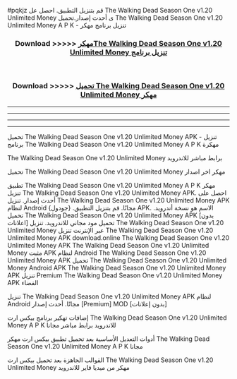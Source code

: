 #pqkjz قم بتنزيل التطبيق. احصل عل The Walking Dead Season One v1.20 Unlimited Money  ى أحدث إصدار.تحميل The Walking Dead Season One v1.20 Unlimited Money  A P K - تنزيل برنامج مهكر



<div align="center">
<h3>Download >>>>> <a href="https://ar-sites.web.app/?ar= The Walking Dead Season One v1.20 Unlimited Money ">مهكرThe Walking Dead Season One v1.20 Unlimited Money  تنزيل برنامج</a></h3><br>

<h3>Download >>>>> <a href="https://ar-sites.web.app/?ar= The Walking Dead Season One v1.20 Unlimited Money ">تحميل The Walking Dead Season One v1.20 Unlimited Money  مهكر</a></h3>
</div>


----------------------------------------------------------

----------------------------------------------------------

----------------------------------------------------------

----------------------------------------------------------


تحميل The Walking Dead Season One v1.20 Unlimited Money  APK - تنزيل برنامج The Walking Dead Season One v1.20 Unlimited Money  A P K مهكرة

The Walking Dead Season One v1.20 Unlimited Money  برابط مباشر للاندرويد

تحميل The Walking Dead Season One v1.20 Unlimited Money  مهكر اخر اصدار

تطبيق The Walking Dead Season One v1.20 Unlimited Money  A P K مهكر
تنزيل The Walking Dead Season One v1.20 Unlimited Money  APK. احصل على أحدث إصدار.
تنزيل The Walking Dead Season One v1.20 Unlimited Money  APK لنظام Android مجانًا.
قم بتنزيل التطبيق. {جودول} APK. الاسم هو نسخة أندرويد.
تحميل The Walking Dead Season One v1.20 Unlimited Money  APK [بدون اعلانات]
تحميل مود مجاني للاندرويد.
تنزيل The Walking Dead Season One v1.20 Unlimited Money  عبر الإنترنت
تنزيل The Walking Dead Season One v1.20 Unlimited Money  APK
download.online The Walking Dead Season One v1.20 Unlimited Money  APK
The Walking Dead Season One v1.20 Unlimited Money  مثبت APK لنظام Android
The Walking Dead Season One v1.20 Unlimited Money  APK
تحميل The Walking Dead Season One v1.20 Unlimited Money  Android APK
The Walking Dead Season One v1.20 Unlimited Money  APK تنزيل Premium
The Walking Dead Season One v1.20 Unlimited Money  APK الفضاء

تنزيل The Walking Dead Season One v1.20 Unlimited Money  APK لنظام Android مجانًا. أحدث إصدار [Premium] MOD [بدون إعلانات]

إضافات تهكير برنامج بيكس ارت The Walking Dead Season One v1.20 Unlimited Money  A P K للاندرويد برابط مباشر مجانا

أدوات التعديل الأساسية بعد تحميل تطبيق بيكس ارت مهكر The Walking Dead Season One v1.20 Unlimited Money  A P K مجانا

القوالب الجاهزة بعد تحميل بيكس ارت The Walking Dead Season One v1.20 Unlimited Money  مهكر من ميديا فاير للاندرويد



